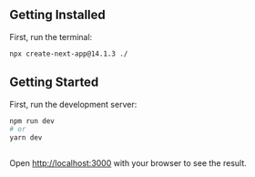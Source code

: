 ## Getting Installed

First, run the terminal:

```bash
npx create-next-app@14.1.3 ./
```

## Getting Started

First, run the development server:

```bash
npm run dev
# or
yarn dev



```

Open [http://localhost:3000](http://localhost:3000) with your browser to see the result.
